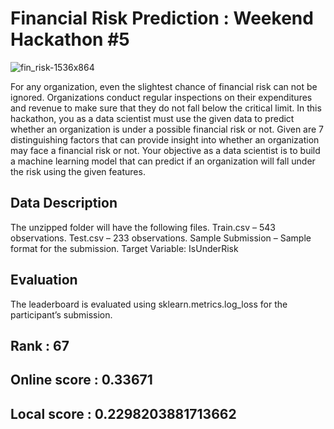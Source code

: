# Financial Risk Prediction : Weekend Hackathon #5

![fin_risk-1536x864](https://user-images.githubusercontent.com/56091634/83672085-5d597080-a5f3-11ea-8c19-ee0085f06293.jpg)


For any organization, even the slightest chance of financial risk can not be ignored. Organizations conduct regular inspections on their expenditures and revenue to make sure that they do not fall below the critical limit. In this hackathon, you as a data scientist must use the given data to predict whether an organization is under a possible financial risk or not.
Given are 7 distinguishing factors that can provide insight into whether an organization may face a financial risk or not. Your objective as a data scientist is to build a machine learning model that can predict if an organization will fall under the risk using the given features.

## Data Description
The unzipped folder will have the following files.
Train.csv – 543 observations.
Test.csv – 233 observations.
Sample Submission – Sample format for the submission.
Target Variable: IsUnderRisk

## Evaluation
The leaderboard is evaluated using sklearn.metrics.log_loss for the participant’s submission.

## Rank : 67

## Online score : 0.33671

## Local score : 0.2298203881713662
